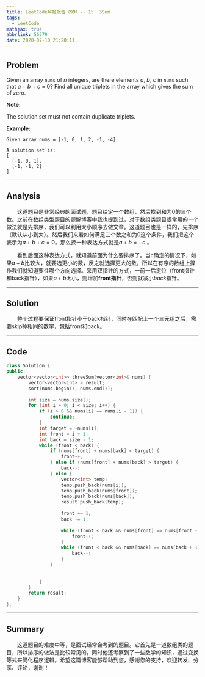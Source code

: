 ```yaml
---
title: LeetCode解题报告（99）-- 15. 3Sum
tags:
  - LeetCode
mathjax: true
abbrlink: 56579
date: 2020-07-10 21:20:11
---
```


## Problem

Given an array `nums` of *n* integers, are there elements *a*, *b*, *c* in `nums` such that *a* + *b* + *c* = 0? Find all unique triplets in the array which gives the sum of zero.

**Note:**

The solution set must not contain duplicate triplets.

<!-- more -->

**Example:**

```
Given array nums = [-1, 0, 1, 2, -1, -4],

A solution set is:
[
  [-1, 0, 1],
  [-1, -1, 2]
]
```

------

## Analysis

&emsp;&emsp;这道题目是非常经典的面试题，题目给定一个数组，然后找到和为0的三个数。之前在数组类型题目的题解博客中我也提到过，对于数组类题目很常用的一个做法就是先排序，我们可以利用大小顺序去做文章。这道题目也是一样的，先排序（默认从小到大）。然后我们来看如何满足三个数之和为0这个条件，我们把这个表示为$a + b + c = 0$。那么换一种表达方式就是$a + b = -c$ 。

&emsp;&emsp;看到后面这种表达方式，就知道前面为什么要排序了。当$c$确定的情况下，如果$a+b$比较大，就要选更小的数，反之就选择更大的数，所以在有序的数组上操作我们就知道要往哪个方向选择。采用双指针的方式，一前一后定位（front指针和back指针），如果$a+b$太小，则增加**front指针**，否则就减小$back$指针。

------

## Solution

&emsp;&emsp;整个过程要保证front指针小于back指针，同时在匹配上一个三元组之后，需要skip掉相同的数字，包括front和back。

------

## Code

```c++
class Solution {
public:
    vector<vector<int>> threeSum(vector<int>& nums) {
        vector<vector<int> > result;
        sort(nums.begin(), nums.end());
        
        int size = nums.size();
        for (int i = 0; i < size; i++) {
            if (i > 0 && nums[i] == nums[i - 1]) {
                continue;
            }
            int target = -nums[i];
            int front = i + 1;
            int back = size - 1;
            while (front < back) {
                if (nums[front] + nums[back] < target) {
                    front++;
                } else if (nums[front] + nums[back] > target) {
                    back--;
                } else {
                    vector<int> temp;
                    temp.push_back(nums[i]);
                    temp.push_back(nums[front]);
                    temp.push_back(nums[back]);
                    result.push_back(temp);
                    
                    front += 1;
                    back -= 1;
                    
                    while (front < back && nums[front] == nums[front - 1]) {
                        front++;
                    }
                    while (front < back && nums[back] == nums[back + 1]) {
                        back--;
                    }
                }
                
                
            }
        }
        return result;
    }
};
```

------

## Summary

&emsp;&emsp;这道题目的难度中等，是面试经常会考到的题目。它首先是一道数组类的题目，所以排序的做法是比较常见的，同时他还考察到了一些数学的知识，通过变换等式来简化程序逻辑。希望这篇博客能够帮助到您，感谢您的支持，欢迎转发、分享、评论，谢谢！
